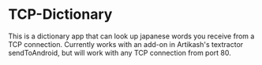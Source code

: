 # TCP-Dictionary
This is a dictionary app that can look up japanese words you receive from a TCP connection. Currently works with an add-on in Artikash's textractor sendToAndroid, but will work with any TCP connection from port 80.
